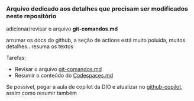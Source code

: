 ### Arquivo dedicado aos detalhes que precisam ser modificados neste repositório

adicionar/revisar o arquivo **git-comandos.md**

arrumar os docs do github, a seção de actions está muito poluida, muitos detalhes.. resuma os textos

Tarefas:

* Revisar o arquivo [git-comandos.md](https://github.com/IsabellaSMA/Git_Github/blob/main/git/git-comandos.md)
* Resumir o conteúdo do [Codespaces.md](https://github.com/IsabellaSMA/Git_Github/blob/main/github/github-codespace.md)

Se possivel, pegar a aula de copilot da DIO e atualizar no [github-copilot](https://github.com/IsabellaSMA/Git_Github/blob/main/github/github-copilot.md), assim como resumir também
